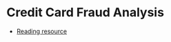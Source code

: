 # Credit Card Fraud Analysis

- [Reading resource](https://di.ulb.ac.be/map/adalpozz/pdf/Dalpozzolo2015PhD.pdf)
